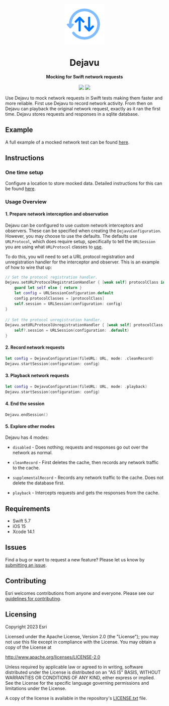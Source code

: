 <div align="center">
    <img width="25%" src="/Media/Dejavu~1000x1000.png">
    <h1>Dejavu</h1>
    <strong>Mocking for Swift network requests</strong>
    <br>
    <br>
    <img src="https://img.shields.io/badge/license-Apache-blue">
    <img src="https://img.shields.io/badge/swift-5.7-orange">
</div>

Use Dejavu to mock network requests in Swift tests making them faster and more reliable. First use Dejavu to record network activity. From then on Dejavu can playback the original network request, exactly as it ran the first time. Dejavu stores requests and responses in a sqlite database.

## Example

A full example of a mocked network test can be found [here](Examples/ExamplesTests/ExamplesTests.swift).

## Instructions

### One time setup

Configure a location to store mocked data. Detailed instructions for this can be found [here](./AdditionalDocumentation/MockedDataSetupInstructions.md).

### Usage Overview

#### 1. Prepare network interception and observation

Dejavu can be configured to use custom network interceptors and observers. These can be specified when creating the `DejavuConfiguration`.  However, you may choose to use the defaults. The defaults use `URLProtocol`, which does require setup, specifically to tell the `URLSession` you are using what `URLProtocol` classes to [use](https://developer.apple.com/documentation/foundation/urlsessionconfiguration/1411050-protocolclasses).

To do this, you will need to set a URL protocol registration and unregistration handler for the
interceptor and observer. This is an example of how to wire that up:

```swift
// Set the protocol registration handler.
Dejavu.setURLProtocolRegistrationHandler { [weak self] protocolClass in
    guard let self else { return }
    let config = URLSessionConfiguration.default
    config.protocolClasses = [protocolClass]
    self.session = URLSession(configuration: config)
}

// Set the protocol unregistration handler.
Dejavu.setURLProtocolUnregistrationHandler { [weak self] protocolClass in
    self?.session = URLSession(configuration: .default)
}
```

#### 2. Record network requests

```swift
let config = DejavuConfiguration(fileURL: URL, mode: .cleanRecord)
Dejavu.startSession(configuration: config)
```

#### 3. Playback network requests

```swift
let config = DejavuConfiguration(fileURL: URL, mode: .playback)
Dejavu.startSession(configuration: config)
```

#### 4. End the session

```swift
Dejavu.endSession()
```

#### 5. Explore other modes

Dejavu has 4 modes:

- `disabled` - Does nothing; requests and responses go out over the network as normal.

- `cleanRecord` - First deletes the cache, then records any network traffic to the cache.
 
- `supplementalRecord` - Records any network traffic to the cache. Does not delete the database first.

- `playback` - Intercepts requests and gets the responses from the cache.

## Requirements

* Swift 5.7
* iOS 15
* Xcode 14.1

## Issues

Find a bug or want to request a new feature?  Please let us know by [submitting an issue](https://github.com/ArcGIS/Dejavu/issues/new).

## Contributing

Esri welcomes contributions from anyone and everyone. Please see our [guidelines for contributing](https://github.com/esri/contributing).

## Licensing
Copyright 2023 Esri

Licensed under the Apache License, Version 2.0 (the "License");
you may not use this file except in compliance with the License.
You may obtain a copy of the License at

   http://www.apache.org/licenses/LICENSE-2.0

Unless required by applicable law or agreed to in writing, software
distributed under the License is distributed on an "AS IS" BASIS,
WITHOUT WARRANTIES OR CONDITIONS OF ANY KIND, either express or implied.
See the License for the specific language governing permissions and
limitations under the License.

A copy of the license is available in the repository's [LICENSE.txt](LICENSE.txt) file.
